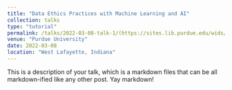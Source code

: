 ```yaml
---
title: "Data Ethics Practices with Machine Learning and AI"
collection: talks
type: "tutorial"
permalink: /talks/2022-03-08-talk-1/(https://sites.lib.purdue.edu/wids/)
venue: "Purdue University"
date: 2022-03-08
location: "West Lafayette, Indiana"
---
```


This is a description of your talk, which is a markdown files that can be all markdown-ified like any other post. Yay markdown!
